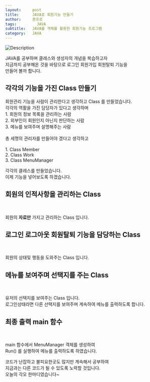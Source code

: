 ```yaml
---
layout:     post
title:      JAVA로 회원기능 만들기
author:     쭌프로
tags: 		  JAVA
subtitle:   JAVA를 객체를 활용한 회원기능 프로그램
category:   JAVA
---
```

<!-- Start Writing Below in Markdown -->

![Description](https://alalstjr.github.io/jjunpro.github.io/img/java_bg.png)

<p>
  JAVA를 공부하며 클레스와 생성자의 개념을 복습하고자<br/>
  지금까지 공부해온 것을 바탕으로 로그인 회원가입 회원탈퇴 기능을<br/>
  만들어 볼까 합니다.
</p>

## 각각의 기능을 가진 Class 만들기

<p>
  회원관리 기능을 사람이 관리한다고 생각하고 Class 를 만들었습니다. <br/>
  각각의 역활을 가진 담당자가 있다고 생각하며 <br/>
  1. 회원의 정보 목록을 관리하는 사람 <br/>
  2. 외부인이 회원인지 아닌지 판단하는 사람 <br/>
  3. 메뉴를 보여주며 설명해주는 사람 <br/>
  <br/>
  총 세명의 관리자를 만들어야 겠다고 생각하고<br/>
  <br/>
  1. Class Member <br/>
  2. Class Work <br/>
  3. Class MenuManager <br/>
  
  각각의 클레스를 만들었습니다. <br/>
  이제 기능을 넣어보도록 하겠습니다. <br/>
</p>

## 회원의 인적사항을 관리하는 Class
<br/>
<script src="https://gist.github.com/alalstjr/9026366431942d873531a3ea566c3539.js"></script>
<p>
  회원의 <b>자료만</b> 가지고 관리하는 Class 입니다.
</p>

## 로그인 로그아웃 회원탈퇴 기능을 담당하는 Class
<br/>
<script src="https://gist.github.com/alalstjr/7323187859d5e23877386a74a41a6fa3.js"></script>
<p>
  회원의 상태및 행동을 도와주는 Class 입니다.
</p>

## 메뉴를 보여주며 선택지를 주는 Class
<br/>
<script src="https://gist.github.com/alalstjr/9e15c16c6efbc8c14ef6049b9be3f1eb.js"></script>
<p>
  유저의 선택지를 보여주는 Class 입니다.<br/>
  로그인상태라면 다른 선택지를 보여주며 계속하여 메뉴를 출력하도록 합니다.
</p>

## 최종 출력 main 함수
<br/>
<script src="https://gist.github.com/alalstjr/07b59c34eeba1ced6c07ac05d27a9545.js"></script>
<p>
  main 함수에서 MenuManager 객체를 생성하여<br/>
  Run() 를 실행하여 메뉴를 출력하도록 하였습니다.
</p>

<p>
  코드가 난잡하고 불피요한곳도 많지만 계속해서 공부하여 <br/> 
  지금과는 다른 코드가 될 수 있도록 노력할 것입니다.  <br/>
  오늘의 각오 한마디였습니다~
</p>
